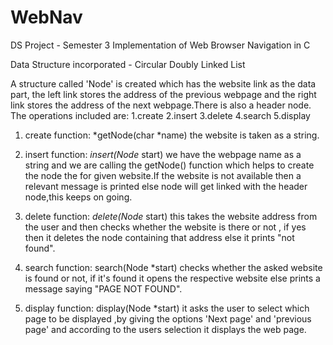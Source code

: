 # WebNav 
DS Project - Semester 3
Implementation of Web Browser Navigation in C 

Data Structure incorporated - Circular Doubly Linked List

A structure called 'Node' is created which has the website link as the data part, the left link stores the address of the previous webpage and the right link stores the address of the next webpage.There is also a header node.
The operations included are:
1.create
2.insert
3.delete
4.search
5.display

1. create function:
*getNode(char *name)
the website is taken as a string.

2. insert function:
*insert(Node* start)
we have the webpage name as a string and we are calling the getNode() function which helps to create the node the for given website.If the website is not available then a relevant message is printed else node will get linked with the header node,this keeps on going.

3. delete function:
*delete(Node* start)
this takes the website address from the user and then checks whether the website is there or not , if yes then it deletes the node containing that address else it prints "not found".

4. search function:
search(Node *start)
checks whether the asked website is found or not, if it's found it opens the respective website else prints a message saying "PAGE NOT FOUND".

5. display function:
display(Node *start)
it asks the user to select which page to be displayed ,by giving the options 'Next page' and 'previous page' and according to the users selection it displays the web page.

